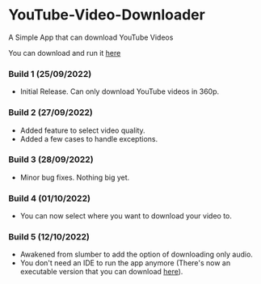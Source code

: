 # YouTube-Video-Downloader
A Simple App that can download YouTube Videos

You can download and run it [here](https://github.com/SidKay/YT-Vid-Downloader-Program)

### Build 1 (25/09/2022)
- Initial Release. Can only download YouTube videos in 360p.

### Build 2 (27/09/2022)
- Added feature to select video quality.
- Added a few cases to handle exceptions.

### Build 3 (28/09/2022)
- Minor bug fixes. Nothing big yet.

### Build 4 (01/10/2022)
- You can now select where you want to download your video to.

### Build 5 (12/10/2022)
- Awakened from slumber to add the option of downloading only audio.
- You don't need an IDE to run the app anymore (There's now an executable version that you can download [here](https://github.com/SidKay/YT-Vid-Downloader-Program)).
